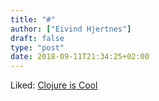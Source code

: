 ```yaml
---
title: "#"
author: ["Eivind Hjertnes"]
draft: false
type: "post"
date: 2018-09-11T21:34:25+02:00
---
```


Liked:
[Clojure is
Cool](http://ahungry.com/blog/2018-09-09-Clojure-is-Cool.html)
